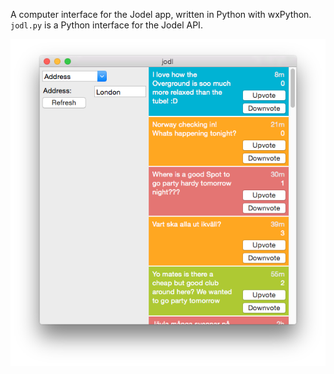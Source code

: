 A computer interface for the Jodel app, written in Python with wxPython. `jodl.py` is a Python interface for the Jodel API.

![alt text](screenshots/jodel.png "Description goes here")
